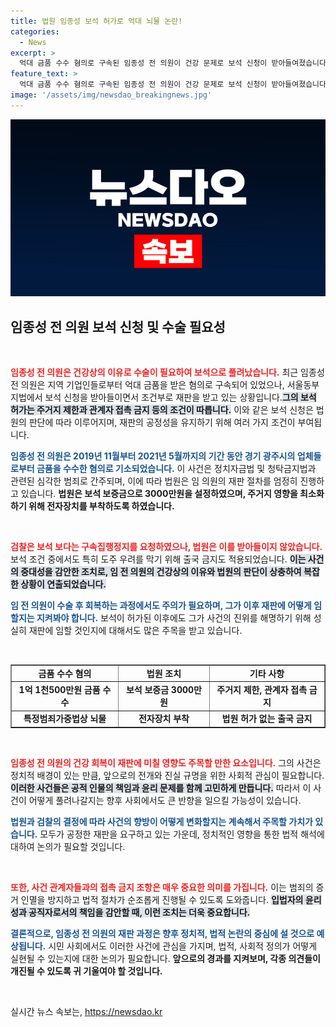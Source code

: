 ```yaml
---
title: 법원 임종성 보석 허가로 억대 뇌물 논란!
categories:
  - News
excerpt: >
  억대 금품 수수 혐의로 구속된 임종성 전 의원이 건강 문제로 보석 신청이 받아들여졌습니다. 그러나 주거 제한과 관계자 접촉 금지 등 조건을 준수해야 합니다. 그의 향후 행보에 이목이 집중됩니다!
feature_text: >
  억대 금품 수수 혐의로 구속된 임종성 전 의원이 건강 문제로 보석 신청이 받아들여졌습니다. 그러나 주거 제한과 관계자 접촉 금지 등 조건을 준수해야 합니다. 그의 향후 행보에 이목이 집중됩니다!
image: '/assets/img/newsdao_breakingnews.jpg'
---
```


<p><img src="/assets/img/newsdao_breakingnews.jpg" alt="ranknews 속보" /></p>

<h2 data-ke-size="size26">임종성 전 의원 보석 신청 및 수술 필요성</h2>

<p data-ke-size="size16">&nbsp;</p>

<p><b><span style="color: #ee2323;">임종성 전 의원은 건강상의 이유로 수술이 필요하여 보석으로 풀려났습니다.</span></b> 최근 임종성 전 의원은 지역 기업인들로부터 억대 금품을 받은 혐의로 구속되어 있었으나, 서울동부지법에서 보석 신청을 받아들이면서 조건부로 재판을 받고 있는 상황입니다.<b><span style="background-color: #21538527;">그의 보석 허가는 주거지 제한과 관계자 접촉 금지 등의 조건이 따릅니다.</span></b> 이와 같은 보석 신청은 법원의 판단에 따라 이루어지며, 재판의 공정성을 유지하기 위해 여러 가지 조건이 부여됩니다.</p>

<p><b><span style="color: #1a5490;">임종성 전 의원은 2019년 11월부터 2021년 5월까지의 기간 동안 경기 광주시의 업체들로부터 금품을 수수한 혐의로 기소되었습니다.</span></b> 이 사건은 정치자금법 및 청탁금지법과 관련된 심각한 범죄로 간주되며, 이에 따라 법원은 임 의원의 재판 절차를 엄정히 진행하고 있습니다. <b>법원은 보석 보증금으로 3000만원을 설정하였으며, 주거지 영향을 최소화하기 위해 전자장치를 부착하도록 하였습니다.</b></p>

<p data-ke-size="size16">&nbsp;</p>

<p><b><span style="color: #ee2323;">검찰은 보석 보다는 구속집행정지를 요청하였으나, 법원은 이를 받아들이지 않았습니다.</span></b> 보석 조건 중에서도 특히 도주 우려를 막기 위해 출국 금지도 적용되었습니다. <b><span style="background-color: #21538527;">이는 사건의 중대성을 감안한 조치로, 임 전 의원의 건강상의 이유와 법원의 판단이 상충하여 복잡한 상황이 연출되었습니다.</span></b></p>

<p><b><span style="color: #1a5490;">임 전 의원이 수술 후 회복하는 과정에서도 주의가 필요하며, 그가 이후 재판에 어떻게 임할지는 지켜봐야 합니다.</span></b> 보석이 허가된 이후에도 그가 사건의 진위를 해명하기 위해 성실히 재판에 임할 것인지에 대해서도 많은 주목을 받고 있습니다.</p>

<p data-ke-size="size16">&nbsp;</p>

<table style="width: 100%; border-collapse: collapse;" border="1">
<tbody>
<tr>
<td style="text-align: center; height: 17px;"><b>금품 수수 혐의</b></td>
<td style="text-align: center; height: 17px;"><b>법원 조치</b></td>
<td style="text-align: center; height: 17px;"><b>기타 사항</b></td>
</tr>
<tr>
<td style="text-align: center; height: 17px;"><b>1억 1천500만원 금품 수수</b></td>
<td style="text-align: center; height: 17px;"><b>보석 보증금 3000만원</b></td>
<td style="text-align: center; height: 17px;"><b>주거지 제한, 관계자 접촉 금지</b></td>
</tr>
<tr>
<td style="text-align: center; height: 17px;"><b>특정범죄가중법상 뇌물</b></td>
<td style="text-align: center; height: 17px;"><b>전자장치 부착</b></td>
<td style="text-align: center; height: 17px;"><b>법원 허가 없는 출국 금지</b></td>
</tr>
</tbody>
</table>

<p data-ke-size="size16">&nbsp;</p>

<p><b><span style="color: #ee2323;">임종성 전 의원의 건강 회복이 재판에 미칠 영향도 주목할 만한 요소입니다.</span></b> 그의 사건은 정치적 배경이 있는 만큼, 앞으로의 전개와 진실 규명을 위한 사회적 관심이 필요합니다. <b><span style="background-color: #21538527;">이러한 사건들은 공적 인물의 책임과 윤리 문제를 함께 고민하게 만듭니다.</span></b> 따라서 이 사건이 어떻게 풀려나갈지는 향후 사회에서도 큰 반향을 일으킬 가능성이 있습니다. </p>

<p><b><span style="color: #1a5490;">법원과 검찰의 결정에 따라 사건의 향방이 어떻게 변화할지는 계속해서 주목할 가치가 있습니다.</span></b> 모두가 공정한 재판을 요구하고 있는 가운데, 정치적인 영향을 통한 법적 해석에 대하여 논의가 필요할 것입니다. </p>

<p data-ke-size="size16">&nbsp;</p> 

<p><b><span style="color: #ee2323;">또한, 사건 관계자들과의 접촉 금지 조항은 매우 중요한 의미를 가집니다.</span></b> 이는 범죄의 증거 인멸을 방지하고 법적 절차가 순조롭게 진행될 수 있도록 도와줍니다. <b><span style="background-color: #21538527;">입법자의 윤리성과 공직자로서의 책임을 감안할 때, 이런 조치는 더욱 중요합니다.</span></b> </p>

<p><b><span style="color: #1a5490;">결론적으로, 임종성 전 의원의 재판 과정은 향후 정치적, 법적 논란의 중심에 설 것으로 예상됩니다.</span></b> 시민 사회에서도 이러한 사건에 관심을 가지며, 법적, 사회적 정의가 어떻게 실현될 수 있는지에 대한 논의가 필요합니다. <b>앞으로의 경과를 지켜보며, 각종 의견들이 개진될 수 있도록 귀 기울여야 할 것입니다.</b></p>

<p data-ke-size="size16">&nbsp;</p>
실시간 뉴스 속보는, <a href="https://newsdao.kr" rel="dofollow">https://newsdao.kr</a>


